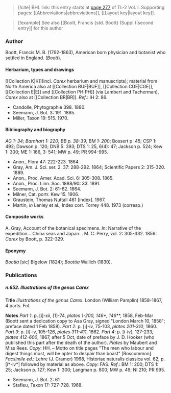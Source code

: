 > [!cite] BHL link: this entry starts at [page 277](https://www.biodiversitylibrary.org/item/103414#page/325/mode/1up) of TL-2 Vol. I.
> Supporting pages: [[Abbreviations|abbreviations]], [[Layout key|layout key]].

> [!example] See also [[Boott, Francis {std. Boott} (Suppl.)|second entry]] for this author

### Author

Boott, Francis M. B. (1792-1863), American born physician and botanist who settled in England. (*Boott*).

#### Herbarium, types and drawings

[[Collection K|K]](incl. *Carex* herbarium and manuscripts); material from North America also at [[Collection BUF|BUF]], [[Collection CGE|CGE]], [[Collection E|E]] and [[Collection PH|PH]] (via Lambert and Tacherman), *Carex* also at [[Collection BR|BR]].
*Ref*.: IH 2: 86.
- Candolle, Phytographie 398. 1880.
- Seemann, J. Bot. 3: 191. 1865.
- Miller, Taxon 19: 515. 1970.

#### Bibliography and biography

*AG 1: 34; Barnhart 1: 220; BB p. 38-39; BM 1: 200*; Bossert p. 45; CSP 1: 492; Dawson p. 120; DNB 5: 393; DTS 1: 25, 6(4): 47; Jackson p. 524; Kew 1: 300; ME 1: 166, 3: 541; MW p. 49; PR 994-995.
- Anon., Flora 47: 222-223. 1864.
- Gray, Am. J. Sci. ser. 2. 37: 288-292. 1864; Scientific Papers 2: 315-320. 1889.
- Anon., Proc. Amer. Acad. Sci. 6: 305-308. 1865.
- Anon., Proc. Linn. Soc. 1888/90: 33. 1891.
- Seemann, J. Bot. 2: 61-62. 1864.
- Milner, Cat. portr. Kew 15. 1906.
- Graustein, Thomas Nuttall 461 \[index\]. 1967.
- Martin, *in* Lenley et al., Index corr. Torrey 448. 1973 (corresp.)

#### Composite works

A. Gray, Account of the botanical specimens. *In*: Narrative of the expedition... China seas and Japan... M. C. Perry, vol. 2: 305-332. 1856: *Carex* by Boott, p. 322-329.

#### Eponymy

*Bootia* \[sic\] Bigelow (1824); *Boottia* Wallich (1830).

### Publications

##### n.652. Illustrations of the genus Carex

**Title**
*Illustrations of the genus Carex*. London (William Pamplin) 1858-1867, 4 parts. Fol.

**Notes**
*Part 1*: p. \[i\]-xii, \[1\]-74, *plates 1-200, 146\*, 146*\*\*, 1858, Feb-Mar (Boott sent a dedication copy to Asa Gray, signed "London March 10, 1858"; preface dated 1 Feb 1858).
*Part 2*: p. \[i\]-iv, 75-103, *plates 201-310*, 1860.
*Part 3*: p. \[i\]-iv, 105-126, *plates 311-411*, 1862.
*Part 4*: p. \[i-iv\], 127-233, *plates 412-600*, 1867, after 5 Oct, date of preface by J. D. Hooker (who published this part after the death of the author).
*Plates* by Maubert and Miss Rees. *Copy*: HH. – Motto on title pages "The men who labour and digest things most, will be apter to despair than boast" \[Roscommon\].
*Facsimile ed*.: Lehre (J. Cramer) 1968, Historiae naturalis classica vol. 62, p. \[i\*-iv\*\] followed by material as above. *Copy*: FAS.
*Ref*.: BM 1: 200; DTS 1: 25; Jackson p. 127; Kew 1: 300; Langman p. 800; MW p. 49; NI 210; PR 995.
- Seemann, J. Bot. 2: 61.
- Stafleu, Taxon 17: 727-728. 1968.

